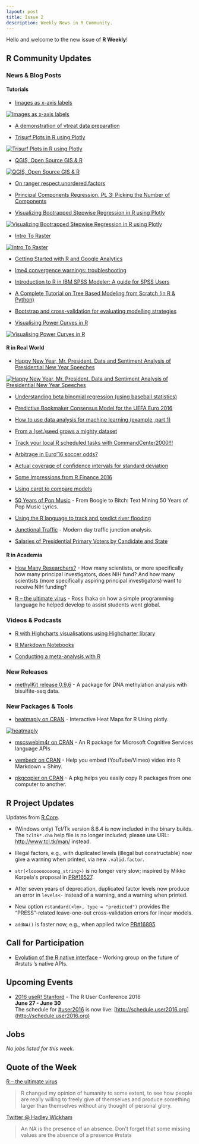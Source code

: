 ```yaml
---
layout: post
title: Issue 2
description: Weekly News in R Community.
---
```


Hello and welcome to the new issue of **R Weekly**! 

## R Community Updates

### News & Blog Posts

#### Tutorials

+ [Images as x-axis labels](http://jcarroll.com.au/2016/06/03/images-as-x-axis-labels-updated/)

[![Images as x-axis labels](https://i2.wp.com/jcarroll.com.au/wp-content/uploads/2016/06/GDP_updated.png)](http://jcarroll.com.au/2016/06/03/images-as-x-axis-labels-updated/)

+ [A demonstration of vtreat data preparation](http://www.win-vector.com/blog/2016/06/a-demonstration-of-vtreat-data-preparation/)

+ [Trisurf Plots in R using Plotly](http://moderndata.plot.ly/trisurf-plots-in-r-using-plotly/)

[![Trisurf Plots in R using Plotly](https://cdn.rawgit.com/rweekly/image/master/2016-06-06/Trisurf-Plots-in-R-using-Plotly.png)](http://moderndata.plot.ly/trisurf-plots-in-r-using-plotly/)

+ [QGIS, Open Source GIS & R](http://www.arilamstein.com/blog/2016/05/31/qgis-open-source-gis-r/)

[![QGIS, Open Source GIS & R](https://i2.wp.com/www.arilamstein.com/wp-content/uploads/2016/05/QGISannotated.jpg?resize=676%2C437)](http://www.arilamstein.com/blog/2016/05/31/qgis-open-source-gis-r/)

+ [On ranger respect.unordered.factors](http://www.win-vector.com/blog/2016/05/on-ranger-respect-unordered-factors/)

+ [Principal Components Regression, Pt. 3: Picking the Number of Components](http://www.win-vector.com/blog/2016/05/pcr_part3_pickk/)

+ [Visualizing Bootrapped Stepwise Regression in R using Plotly](http://moderndata.plot.ly/visualizing-bootrapped-stepwise-regression-in-r-using-plotly/)

[![Visualizing Bootrapped Stepwise Regression in R using Plotly](https://cdn.rawgit.com/rweekly/image/master/2016-06-06/Bootstraped-stepAIC.png)](http://moderndata.plot.ly/visualizing-bootrapped-stepwise-regression-in-r-using-plotly/)

+ [Intro To Raster](https://geoscripting-wur.github.io/IntroToRaster/)

[![Intro To Raster](https://geoscripting-wur.github.io/IntroToRaster/figs/system_overview_2.png)](https://geoscripting-wur.github.io/IntroToRaster/)

+ [Getting Started with R and Google Analytics](http://www.lunametrics.com/blog/2016/06/02/getting-started-r-google-analytics/)

+ [lme4 convergence warnings: troubleshooting](https://rstudio-pubs-static.s3.amazonaws.com/33653_57fc7b8e5d484c909b615d8633c01d51.html)

+ [Introduction to R in IBM SPSS Modeler: A guide for SPSS Users](https://developer.ibm.com/predictiveanalytics/2016/06/01/introduction-to-r-in-ibm-spss-modeler-a-guide-for-spss-users/)

+ [A Complete Tutorial on Tree Based Modeling from Scratch (in R & Python)](http://www.analyticsvidhya.com/blog/2016/04/complete-tutorial-tree-based-modeling-scratch-in-python/)

+ [Bootstrap and cross-validation for evaluating modelling strategies](https://ellisp.github.io/blog/2016/06/05/bootstrap-cv-strategies)

+ [Visualising Power Curves in R](http://moderndata.plot.ly/power-curves-r-plotly-ggplot2/)

[![Visualising Power Curves in R](https://i.imgur.com/N5K2YSl.png)](http://moderndata.plot.ly/power-curves-r-plotly-ggplot2/)


#### R in Real World

+ [Happy New Year, Mr. President. Data and Sentiment Analysis of Presidential New Year Speeches](http://www.salvaggio.net/publications/R-blog/files/happy-new-year-mr-president.php)

[![Happy New Year, Mr. President. Data and Sentiment Analysis of Presidential New Year Speeches](https://cdn.rawgit.com/rweekly/image/master/2016-06-06/Presidential-New-Year-Speeches.png)](http://www.salvaggio.net/publications/R-blog/files/happy-new-year-mr-president.php)

+ [Understanding beta binomial regression (using baseball statistics)](http://varianceexplained.org/r/beta_binomial_baseball/)

+ [Predictive Bookmaker Consensus Model for the UEFA Euro 2016](http://www.r-bloggers.com/predictive-bookmaker-consensus-model-for-the-uefa-euro-2016/)

+ [How to use data analysis for machine learning (example, part 1)](http://www.sharpsightlabs.com/data-analysis-machine-learning-example-part1/)

+ [From a (set.)seed grows a mighty dataset](http://jcarroll.com.au/2016/05/30/seed/)

+ [Track your local R scheduled tasks with CommandCenter2000!!!](http://amitkohli.com/track-your-local-r-scheduled-tasks-with-commandcenter2000/)

+ [Arbitrage in Euro'16 soccer odds?](https://flovv.github.io/Soccer-Odds-EURO16/)

+ [Actual coverage of confidence intervals for standard deviation](https://ellisp.github.io/blog/2016/05/29/standard-deviation-confidence-intervals)

+ [Some Impressions from R Finance 2016](http://blog.revolutionanalytics.com/2016/05/r-finance-2016.html)

+ [Using caret to compare models](http://blog.revolutionanalytics.com/2016/05/using-caret-to-compare-models.html)

+ [50 Years of Pop Music](http://kaylinwalker.com/50-years-of-pop-music/) - From Boogie to Bitch: Text Mining 50 Years of Pop Music Lyrics.

+ [Using the R language to track and predict river flooding](http://blog.revolutionanalytics.com/2016/06/visualizing-a-flood-with-r.html)

+ [Junctional Traffic](http://www.jiddualexander.com/blog/junctional-traffic-blog/) - Modern day traffic junction analysis.

+ [Salaries of Presidential Primary Voters by Candidate and State](http://www.hallwaymathlete.com/2016/05/salaries-of-presidential-primary-voters.html)

#### R in Academia

+ [How Many Researchers?](https://webcache.googleusercontent.com/search?q=cache:kvkVvt3GUD0J:https://nexus.od.nih.gov/all/2016/05/31/how-many-researchers/+&cd=1&hl=en&ct=clnk) - How many scientists, or more specifically how many principal investigators, does NIH fund? And how many scientists (more specifically aspiring principal investigators) want to receive NIH funding?

+ [R – the ultimate virus](http://www.ingenio-magazine.com/r-the-ultimate-virus/) - Ross Ihaka on how a simple programming language he helped develop to assist students went global.

### Videos & Podcasts

+ [R with Highcharts visualisations using Highcharter library](https://www.youtube.com/watch?v=of8ras0Bl8Q)

+ [R Markdown Notebooks](https://www.youtube.com/watch?v=zNzZ1PfUDNk)

+ [Conducting a meta-analysis with R](https://www.youtube.com/watch?v=d1pYHfCKhyA)

### New Releases

+ [methylKit release 0.9.6](http://zvfak.blogspot.my/2016/06/methylkit-v096.html) - A package for DNA methylation analysis with bisulfite-seq data.

### New Packages & Tools

+ [heatmaply on CRAN](https://github.com/talgalili/heatmaply) - Interactive Heat Maps for R Using plotly.

[![heatmaply](https://i.imgur.com/qdUCKlg.gif)](https://github.com/talgalili/heatmaply)

+ [mscsweblm4r on CRAN](http://blog.revolutionanalytics.com/2016/06/microsoft-cognitive-services.html) - An R package for Microsoft Cognitive Services language APIs

+ [vembedr on CRAN](https://cran.rstudio.com/web/packages/vembedr/) - Help you embed (YouTube/Vimeo) video into R Markdown + Shiny.

+ [pkgcopier on CRAN](https://github.com/haozhu233/pkgcopier) - A pkg helps you easily copy R packages from one computer to another. 

## R Project Updates

Updates from [R Core](http://developer.r-project.org/blosxom.cgi/R-devel/NEWS).

+ (Windows only) Tcl/Tk version 8.6.4 is now included in the binary builds. The `tcltk*.chm` help file is no longer included; please use URL: http://www.tcl.tk/man/ instead. 

+ Illegal factors, e.g., with duplicated levels (illegal but constructable) now give a warning when printed, via new `.valid.factor`. 

+ `str(<looooooooong_string>)` is no longer very slow; inspired by Mikko Korpela's proposal in [PR#16527](https://bugs.r-project.org/bugzilla3/show_bug.cgi?id=16527).

+ After seven years of deprecation, duplicated factor levels now produce an error in `levels<-` instead of a warning, and a warning when printed. 

+ New option `rstandard(<lm>, type = "predicted")` provides the “PRESS”-related leave-one-out cross-validation errors for linear models. 

+ `addNA()` is faster now, e.g., when applied twice [PR#16895](https://bugs.r-project.org/bugzilla3/show_bug.cgi?id=16895). 

## Call for Participation

+ [Evolution of the R native interface](http://r.789695.n4.nabble.com/Evolution-of-the-R-native-interface-td4721179.html) - Working group on the future of #rstats ’s native APIs.

## Upcoming Events

+ [2016 useR! Stanford](http://user2016.org/) - The R User Conference 2016<br /> **June 27 - June 30** <br> The schedule for [#user2016](https://twitter.com/hashtag/user2016) is now live: [http://schedule.user2016.org](http://schedule.user2016.org)

## Jobs

*No jobs listed for this week.*

## Quote of the Week

[R – the ultimate virus](http://www.ingenio-magazine.com/r-the-ultimate-virus/)

> R changed my opinion of humanity to some extent, to see how people are really willing to freely give of themselves and produce something larger than themselves without any thought of personal glory. 

[Twitter @ Hadley Wickham](https://twitter.com/hadleywickham/status/738802081448886272)

> An NA is the presence of an absence. Don't forget that some missing values are the absence of a presence #rstats

